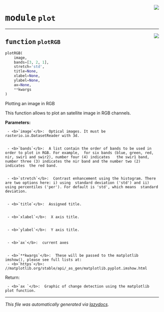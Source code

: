 <!-- markdownlint-disable -->

<a href="..\scikeo\plot.py#L0"><img align="right" style="float:right;" src="https://img.shields.io/badge/-source-cccccc?style=flat-square"></a>

# <kbd>module</kbd> `plot`





---

<a href="..\scikeo\plot.py#L6"><img align="right" style="float:right;" src="https://img.shields.io/badge/-source-cccccc?style=flat-square"></a>

## <kbd>function</kbd> `plotRGB`

```python
plotRGB(
    image,
    bands=[3, 2, 1],
    stretch='std',
    title=None,
    xlabel=None,
    ylabel=None,
    ax=None,
    **kwargs
)
```

Plotting an image in RGB 

This function allows to plot an satellite image in RGB channels.  



**Parameters:**
  


     - <b>`image`</b>:  Optical images. It must be rasterio.io.DatasetReader with 3d. 


     - <b>`bands`</b>:  A list contain the order of bands to be used in order to plot in RGB. For example,  for six bands (blue, green, red, nir, swir1 and swir2), number four (4) indicates   the swir1 band, number three (3) indicates the nir band and the number two (2) indicates  the red band.  


     - <b>`stretch`</b>:  Contrast enhancement using the histogram. There are two options here: i) using  standard deviation ('std') and ii) using percentiles ('per'). For default is 'std', which means  standard deviation. 


     - <b>`title`</b>:  Assigned title. 


     - <b>`xlabel`</b>:  X axis title. 


     - <b>`ylabel`</b>:  Y axis title. 


     - <b>`ax`</b>:  current axes 


     - <b>`**kwargs`</b>:  These will be passed to the matplotlib imshow(), please see full lists at: 
     - <b>`https`</b>: //matplotlib.org/stable/api/_as_gen/matplotlib.pyplot.imshow.html 

Return: 


     - <b>`ax `</b>:  Graphic of change detection using the matplotlib plot function. 






---

_This file was automatically generated via [lazydocs](https://github.com/ml-tooling/lazydocs)._
